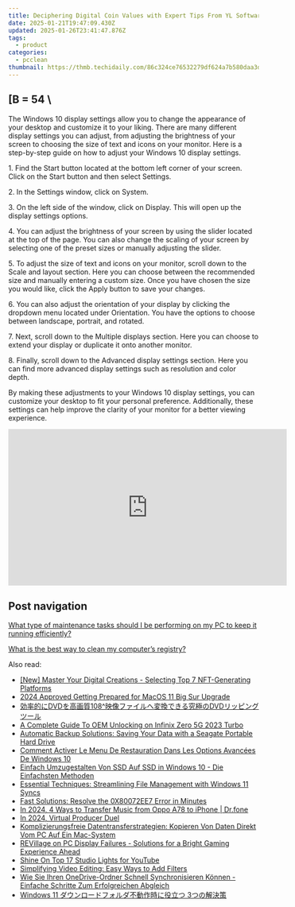 ```yaml
---
title: Deciphering Digital Coin Values with Expert Tips From YL Software
date: 2025-01-21T19:47:09.430Z
updated: 2025-01-26T23:41:47.876Z
tags:
  - product
categories:
  - pcclean
thumbnail: https://thmb.techidaily.com/86c324ce76532279df624a7b580daa3d859103088f02a9b5a61fe37bc90c745a.png
---
```


## \[B = 54 \

The Windows 10 display settings allow you to change the appearance of your desktop and customize it to your liking. There are many different display settings you can adjust, from adjusting the brightness of your screen to choosing the size of text and icons on your monitor. Here is a step-by-step guide on how to adjust your Windows 10 display settings. 

1\. Find the Start button located at the bottom left corner of your screen. Click on the Start button and then select Settings.

2\. In the Settings window, click on System.

3\. On the left side of the window, click on Display. This will open up the display settings options. 

4\. You can adjust the brightness of your screen by using the slider located at the top of the page. You can also change the scaling of your screen by selecting one of the preset sizes or manually adjusting the slider.

5\. To adjust the size of text and icons on your monitor, scroll down to the Scale and layout section. Here you can choose between the recommended size and manually entering a custom size. Once you have chosen the size you would like, click the Apply button to save your changes.

6\. You can also adjust the orientation of your display by clicking the dropdown menu located under Orientation. You have the options to choose between landscape, portrait, and rotated.

7\. Next, scroll down to the Multiple displays section. Here you can choose to extend your display or duplicate it onto another monitor.

8\. Finally, scroll down to the Advanced display settings section. Here you can find more advanced display settings such as resolution and color depth. 

By making these adjustments to your Windows 10 display settings, you can customize your desktop to fit your personal preference. Additionally, these settings can help improve the clarity of your monitor for a better viewing experience.

<!-- affiliate ads begin -->
<iframe width="560" height="315" src="https://www.youtube.com/embed/l-SCWTWpegY?si=oxTsHQkIu1v4-I6b" title="YouTube video player" frameborder="0" allow="accelerometer; autoplay; clipboard-write; encrypted-media; gyroscope; picture-in-picture; web-share" referrerpolicy="strict-origin-when-cross-origin" allowfullscreen></iframe>
<!-- affiliate ads end -->

## Post navigation

[What type of maintenance tasks should I be performing on my PC to keep it running efficiently?](https://tools.techidaily.com/pcclean/products/)

[What is the best way to clean my computer’s registry?](https://tools.techidaily.com/pcclean/products/)

<ins class="adsbygoogle"
     style="display:block"
     data-ad-format="autorelaxed"
     data-ad-client="ca-pub-7571918770474297"
     data-ad-slot="1223367746"></ins>

<ins class="adsbygoogle"
     style="display:block"
     data-ad-client="ca-pub-7571918770474297"
     data-ad-slot="8358498916"
     data-ad-format="auto"
     data-full-width-responsive="true"></ins>

<span class="atpl-alsoreadstyle">Also read:</span>
<div><ul>
<li><a href="https://extra-approaches.techidaily.com/new-master-your-digital-creations-selecting-top-7-nft-generating-platforms/"><u>[New] Master Your Digital Creations - Selecting Top 7 NFT-Generating Platforms</u></a></li>
<li><a href="https://some-techniques.techidaily.com/2024-approved-getting-prepared-for-macos-11-big-sur-upgrade/"><u>2024 Approved Getting Prepared for MacOS 11 Big Sur Upgrade</u></a></li>
<li><a href="https://video-capture.techidaily.com/dvd108dvd/"><u>効率的にDVDを高画質108^映像ファイルへ変換できる究極のDVDリッピングツール</u></a></li>
<li><a href="https://unlock-android.techidaily.com/a-complete-guide-to-oem-unlocking-on-infinix-zero-5g-2023-turbo-by-drfone-android/"><u>A Complete Guide To OEM Unlocking on Infinix Zero 5G 2023 Turbo</u></a></li>
<li><a href="https://win-cloud.techidaily.com/automatic-backup-solutions-saving-your-data-with-a-seagate-portable-hard-drive/"><u>Automatic Backup Solutions: Saving Your Data with a Seagate Portable Hard Drive</u></a></li>
<li><a href="https://win-cloud.techidaily.com/comment-activer-le-menu-de-restauration-dans-les-options-avancees-de-windows-10/"><u>Comment Activer Le Menu De Restauration Dans Les Options Avancées De Windows 10</u></a></li>
<li><a href="https://win-cloud.techidaily.com/einfach-umzugestalten-von-ssd-auf-ssd-in-windows-10-die-einfachsten-methoden/"><u>Einfach Umzugestalten Von SSD Auf SSD in Windows 10 - Die Einfachsten Methoden</u></a></li>
<li><a href="https://win-cloud.techidaily.com/essential-techniques-streamlining-file-management-with-windows-11-syncs/"><u>Essential Techniques: Streamlining File Management with Windows 11 Syncs</u></a></li>
<li><a href="https://win-cloud.techidaily.com/fast-solutions-resolve-the-0x80072ee7-error-in-minutes/"><u>Fast Solutions: Resolve the 0X80072EE7 Error in Minutes</u></a></li>
<li><a href="https://android-transfer.techidaily.com/in-2024-4-ways-to-transfer-music-from-oppo-a78-to-iphone-drfone-by-drfone-transfer-from-android-transfer-from-android/"><u>In 2024, 4 Ways to Transfer Music from Oppo A78 to iPhone | Dr.fone</u></a></li>
<li><a href="https://video-capture.techidaily.com/in-2024-virtual-producer-duel/"><u>In 2024, Virtual Producer Duel</u></a></li>
<li><a href="https://win-cloud.techidaily.com/komplizierungsfreie-datentransferstrategien-kopieren-von-daten-direkt-vom-pc-auf-ein-mac-system/"><u>Komplizierungsfreie Datentransferstrategien: Kopieren Von Daten Direkt Vom PC Auf Ein Mac-System</u></a></li>
<li><a href="https://win-answers.techidaily.com/1722995354180-revillage-on-pc-display-failures-solutions-for-a-bright-gaming-experience-ahead/"><u>REVillage on PC Display Failures - Solutions for a Bright Gaming Experience Ahead</u></a></li>
<li><a href="https://youtube-web.techidaily.com/-on-top-17-studio-lights-for-youtube/"><u>Shine On Top 17 Studio Lights for YouTube</u></a></li>
<li><a href="https://techtrends.techidaily.com/simplifying-video-editing-easy-ways-to-add-filters/"><u>Simplifying Video Editing: Easy Ways to Add Filters</u></a></li>
<li><a href="https://win-cloud.techidaily.com/wie-sie-ihren-onedrive-ordner-schnell-synchronisieren-konnen-einfache-schritte-zum-erfolgreichen-abgleich/"><u>Wie Sie Ihren OneDrive-Ordner Schnell Synchronisieren Können - Einfache Schritte Zum Erfolgreichen Abgleich</u></a></li>
<li><a href="https://win-cloud.techidaily.com/1728505070071-windows-11-3/"><u>Windows 11 ダウンロードフォルダ不動作時に役立つ 3つの解決策</u></a></li>
</ul></div>

